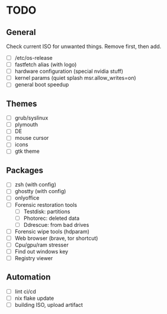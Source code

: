 # TODO

## General

Check current ISO for unwanted things. Remove first, then add.

- [ ] /etc/os-release
- [ ] fastfetch alias (with logo)
- [ ] hardware configuration (special nvidia stuff)
- [ ] kernel params (quiet splash msr.allow_writes=on)
- [ ] general boot speedup

## Themes

- [ ] grub/syslinux
- [ ] plymouth
- [ ] DE
- [ ] mouse cursor
- [ ] icons
- [ ] gtk theme

## Packages

- [ ] zsh (with config)
- [ ] ghostty (with config)
- [ ] onlyoffice
- [ ] Forensic restoration tools
  - [ ] Testdisk: partitions
  - [ ] Photorec: deleted data
  - [ ] Ddrescue: from bad drives
- [ ] Forensic wipe tools (hdparam)
- [ ] Web browser (brave, tor shortcut)
- [ ] Cpu/gpu/ram stresser
- [ ] Find out windows key
- [ ] Registry viewer

## Automation

- [ ] lint ci/cd
- [ ] nix flake update
- [ ] building ISO, upload artifact
